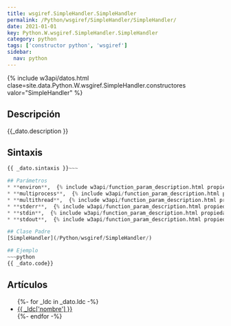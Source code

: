 ```yaml
---
title: wsgiref.SimpleHandler.SimpleHandler
permalink: /Python/wsgiref/SimpleHandler/SimpleHandler/
date: 2021-01-01
key: Python.W.wsgiref.SimpleHandler.SimpleHandler
category: python
tags: ['constructor python', 'wsgiref']
sidebar: 
  nav: python
---
```


{% include w3api/datos.html clase=site.data.Python.W.wsgiref.SimpleHandler.constructores valor="SimpleHandler" %}

## Descripción
{{_dato.description }}

## Sintaxis
~~~python
{{ _dato.sintaxis }}~~~

## Parámetros
* **environ**,  {% include w3api/function_param_description.html propiedad=site.data.Python.W.wsgiref.SimpleHandler.SimpleHandler valor="environ" %}
* **multiprocess**,  {% include w3api/function_param_description.html propiedad=site.data.Python.W.wsgiref.SimpleHandler.SimpleHandler valor="multiprocess" %}
* **multithread**,  {% include w3api/function_param_description.html propiedad=site.data.Python.W.wsgiref.SimpleHandler.SimpleHandler valor="multithread" %}
* **stderr**,  {% include w3api/function_param_description.html propiedad=site.data.Python.W.wsgiref.SimpleHandler.SimpleHandler valor="stderr" %}
* **stdin**,  {% include w3api/function_param_description.html propiedad=site.data.Python.W.wsgiref.SimpleHandler.SimpleHandler valor="stdin" %}
* **stdout**,  {% include w3api/function_param_description.html propiedad=site.data.Python.W.wsgiref.SimpleHandler.SimpleHandler valor="stdout" %}

## Clase Padre
[SimpleHandler](/Python/wsgiref/SimpleHandler/)

## Ejemplo
~~~python
{{ _dato.code}}
~~~

## Artículos
<ul>
{%- for _ldc in _dato.ldc -%}
   <li>
       <a href="{{_ldc['url'] }}">{{ _ldc['nombre'] }}</a>
   </li>
{%- endfor -%}
</ul>
